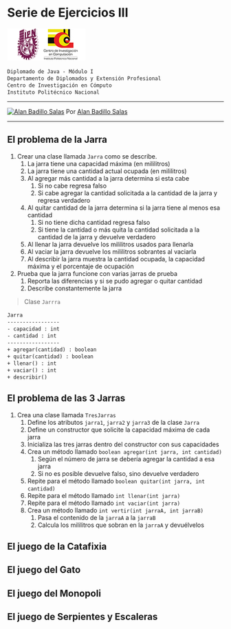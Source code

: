 # Serie de Ejercicios III

![Logo CIC](../notas/figuras/logo.png)

    Diplomado de Java - Módulo I
    Departamento de Diplomados y Extensión Profesional
    Centro de Investigación en Cómputo
    Instituto Politécnico Nacional

---

[![Alan Badillo Salas](https://avatars.githubusercontent.com/u/79223578?s=40&v=4 "Alan Badillo Salas")](https://github.com/dragonnomada) Por [Alan Badillo Salas](https://github.com/dragonnomada)

---

## El problema de la Jarra

1. Crear una clase llamada `Jarra` como se describe.
   1. La jarra tiene una capacidad máxima (en mililitros)
   2. La jarra tiene una cantidad actual ocupada (en mililitros)
   3. Al agregar más cantidad a la jarra determina si esta cabe
      1. Si no cabe regresa falso
      2. Si cabe agregar la cantidad solicitada a la cantidad de la jarra y regresa verdadero
   4. Al quitar cantidad de la jarra determina si la jarra tiene al menos esa cantidad
      1. Si no tiene dicha cantidad regresa falso
      2. Si tiene la cantidad o más quita la cantidad solicitada a la cantidad de la jarra y devuelve verdadero
   5. Al llenar la jarra devuelve los mililitros usados para llenarla
   6. Al vaciar la jarra devuelve los mililitros sobrantes al vaciarla
   7. Al describir la jarra muestra la cantidad ocupada, la capacidad máxima y el porcentaje de ocupación
2. Prueba que la jarra funcione con varias jarras de prueba
   1. Reporta las diferencias y si se pudo agregar o quitar cantidad
   2. Describe constantemente la jarra

> Clase `Jarrra`

    Jarra
    -----------------
    - capacidad : int
    - cantidad : int
    -----------------
    + agregar(cantidad) : boolean
    + quitar(cantidad) : boolean
    + llenar() : int
    + vaciar() : int
    + describir()

## El problema de las 3 Jarras

1. Crea una clase llamada `TresJarras`
   1. Define los atributos `jarra1`, `jarra2` y `jarra3` de la clase `Jarra`
   2. Define un constructor que solicite la capacidad máxima de cada jarra
   3. Inicializa las tres jarras dentro del constructor con sus capacidades
   4. Crea un método llamado `boolean agregar(int jarra, int cantidad)`
      1. Según el número de jarra se debería agregar la cantidad a esa jarra
      2. Si no es posible devuelve falso, sino devuelve verdadero
   5. Repite para el método llamado `boolean quitar(int jarra, int cantidad)`
   6. Repite para el método llamado `int llenar(int jarra)`
   7. Repite para el método llamado `int vaciar(int jarra)`
   8. Crea un método llamado `int vertir(int jarraA, int jarraB)`
      1. Pasa el contenido de la `jarraA` a la `jarraB`
      2. Calcula los mililitros que sobran en la `jarraA` y devuélvelos

## El juego de la Catafixia



## El juego del Gato

## El juego del Monopoli

## El juego de Serpientes y Escaleras